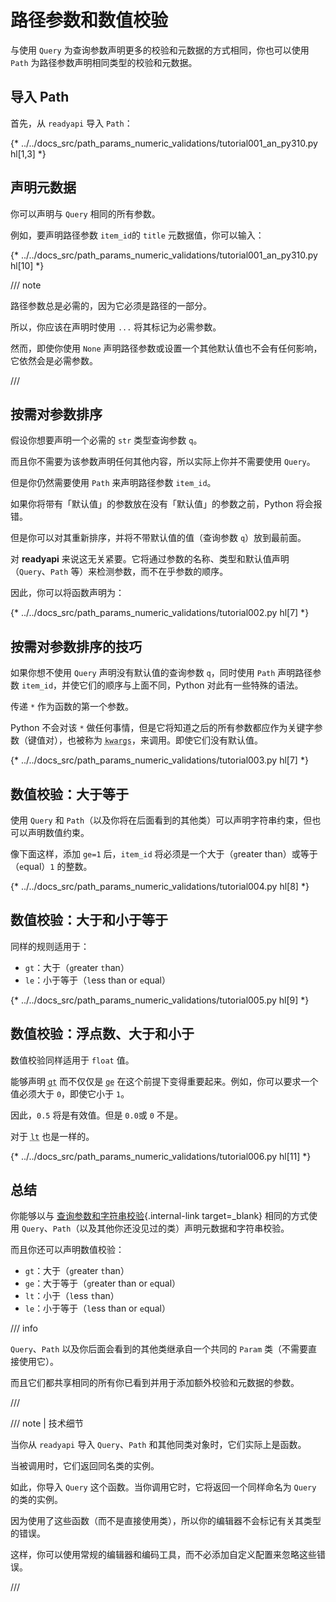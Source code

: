 # 路径参数和数值校验

与使用 `Query` 为查询参数声明更多的校验和元数据的方式相同，你也可以使用 `Path` 为路径参数声明相同类型的校验和元数据。

## 导入 Path

首先，从 `readyapi` 导入 `Path`：

{* ../../docs_src/path_params_numeric_validations/tutorial001_an_py310.py hl[1,3] *}

## 声明元数据

你可以声明与 `Query` 相同的所有参数。

例如，要声明路径参数 `item_id`的 `title` 元数据值，你可以输入：

{* ../../docs_src/path_params_numeric_validations/tutorial001_an_py310.py hl[10] *}

/// note

路径参数总是必需的，因为它必须是路径的一部分。

所以，你应该在声明时使用 `...` 将其标记为必需参数。

然而，即使你使用 `None` 声明路径参数或设置一个其他默认值也不会有任何影响，它依然会是必需参数。

///

## 按需对参数排序

假设你想要声明一个必需的 `str` 类型查询参数 `q`。

而且你不需要为该参数声明任何其他内容，所以实际上你并不需要使用 `Query`。

但是你仍然需要使用 `Path` 来声明路径参数 `item_id`。

如果你将带有「默认值」的参数放在没有「默认值」的参数之前，Python 将会报错。

但是你可以对其重新排序，并将不带默认值的值（查询参数 `q`）放到最前面。

对 **readyapi** 来说这无关紧要。它将通过参数的名称、类型和默认值声明（`Query`、`Path` 等）来检测参数，而不在乎参数的顺序。

因此，你可以将函数声明为：

{* ../../docs_src/path_params_numeric_validations/tutorial002.py hl[7] *}

## 按需对参数排序的技巧

如果你想不使用 `Query` 声明没有默认值的查询参数 `q`，同时使用 `Path` 声明路径参数 `item_id`，并使它们的顺序与上面不同，Python 对此有一些特殊的语法。

传递 `*` 作为函数的第一个参数。

Python 不会对该 `*` 做任何事情，但是它将知道之后的所有参数都应作为关键字参数（键值对），也被称为 <abbr title="来自：K-ey W-ord Arg-uments"><code>kwargs</code></abbr>，来调用。即使它们没有默认值。

{* ../../docs_src/path_params_numeric_validations/tutorial003.py hl[7] *}

## 数值校验：大于等于

使用 `Query` 和 `Path`（以及你将在后面看到的其他类）可以声明字符串约束，但也可以声明数值约束。

像下面这样，添加 `ge=1` 后，`item_id` 将必须是一个大于（`g`reater than）或等于（`e`qual）`1` 的整数。

{* ../../docs_src/path_params_numeric_validations/tutorial004.py hl[8] *}

## 数值校验：大于和小于等于

同样的规则适用于：

* `gt`：大于（`g`reater `t`han）
* `le`：小于等于（`l`ess than or `e`qual）

{* ../../docs_src/path_params_numeric_validations/tutorial005.py hl[9] *}

## 数值校验：浮点数、大于和小于

数值校验同样适用于 `float` 值。

能够声明 <abbr title="大于"><code>gt</code></abbr> 而不仅仅是 <abbr title="大于等于"><code>ge</code></abbr> 在这个前提下变得重要起来。例如，你可以要求一个值必须大于 `0`，即使它小于 `1`。

因此，`0.5` 将是有效值。但是 `0.0`或 `0` 不是。

对于 <abbr title="less than"><code>lt</code></abbr> 也是一样的。

{* ../../docs_src/path_params_numeric_validations/tutorial006.py hl[11] *}

## 总结

你能够以与 [查询参数和字符串校验](query-params-str-validations.md){.internal-link target=_blank} 相同的方式使用 `Query`、`Path`（以及其他你还没见过的类）声明元数据和字符串校验。

而且你还可以声明数值校验：

* `gt`：大于（`g`reater `t`han）
* `ge`：大于等于（`g`reater than or `e`qual）
* `lt`：小于（`l`ess `t`han）
* `le`：小于等于（`l`ess than or `e`qual）

/// info

`Query`、`Path` 以及你后面会看到的其他类继承自一个共同的 `Param` 类（不需要直接使用它）。

而且它们都共享相同的所有你已看到并用于添加额外校验和元数据的参数。

///

/// note | 技术细节

当你从 `readyapi` 导入 `Query`、`Path` 和其他同类对象时，它们实际上是函数。

当被调用时，它们返回同名类的实例。

如此，你导入 `Query` 这个函数。当你调用它时，它将返回一个同样命名为 `Query` 的类的实例。

因为使用了这些函数（而不是直接使用类），所以你的编辑器不会标记有关其类型的错误。

这样，你可以使用常规的编辑器和编码工具，而不必添加自定义配置来忽略这些错误。

///
